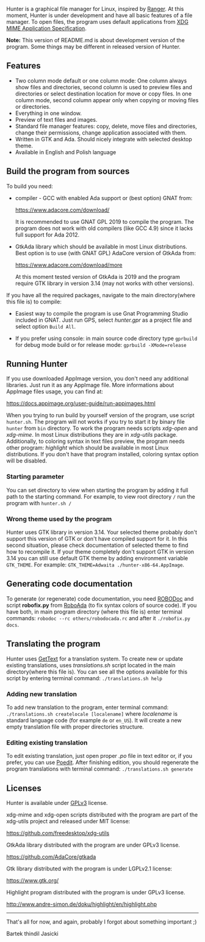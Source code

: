 Hunter is a graphical file manager for Linux, inspired by [Ranger](https://ranger.github.io/).
At this moment, Hunter is under development and have all basic features
of a file manager. To open files, the program uses default applications
from [XDG MIME Application Specification](https://specifications.freedesktop.org/mime-apps-spec/mime-apps-spec-latest.html).

**Note:** This version of README.md is about development version of the
program. Some things may be different in released version of Hunter.

## Features

- Two column mode default or one column mode: One column always show files
  and directories, second column is used to preview files and directories
  or select destination location for move or copy files. In one column
  mode, second column appear only when copying or moving files or directories.
- Everything in one window.
- Preview of text files and images.
- Standard file manager features: copy, delete, move files and directories,
  change their permissions, change application associated with them.
- Written in GTK and Ada. Should nicely integrate with selected desktop theme.
- Available in English and Polish language

## Build the program from sources

To build you need:

* compiler - GCC with enabled Ada support or (best option) GNAT from:

  https://www.adacore.com/download/

  It is recommended to use GNAT GPL 2019 to compile the program.
  The program does not work with old compilers (like GCC 4.9) since it
  lacks full support for Ada 2012.

* GtkAda library which should be available in most Linux distributions. Best
  option is to use (with GNAT GPL) AdaCore version of GtkAda from:

  https://www.adacore.com/download/more

  At this moment tested version of GtkAda is 2019 and the program require GTK
  library in version 3.14 (may not works with other versions).

If you have all the required packages, navigate to the main directory(where
this file is) to compile:

* Easiest way to compile the program is use Gnat Programming Studio included
  in GNAT. Just run GPS, select *hunter.gpr* as a project file and select
  option `Build All`.

* If you prefer using console: in main source code directory type `gprbuild`
  for debug mode build or for release mode: `gprbuild -XMode=release`

## Running Hunter

If you use downloaded AppImage version, you don't need any additional
libraries. Just run it as any AppImage file. More informations about AppImage
files usage, you can find at:

https://docs.appimage.org/user-guide/run-appimages.html

When you trying to run build by yourself version of the program, use script
`hunter.sh`. The program will not works if you try to start it by binary file
`hunter` from `bin` directory. To work the program needs scripts *xdg-open*
and *xdg-mime*. In most Linux distributions they are in *xdg-utils* package.
Additionally, to coloring syntax in text files preview, the program needs
other program: *highlight* which should be available in most Linux
distributions. If you don't have that program installed, coloring syntax
option will be disabled.

### Starting parameter

You can set directory to view when starting the program by adding it full path
to the starting command. For example, to view root directory `/` run the
program with `hunter.sh /`

### Wrong theme used by the program

Hunter uses GTK library in version 3.14. Your selected theme probably don't
support this version of GTK or don't have compiled support for it. In this
second situation, please check documentation of selected theme to find how to
recompile it. If your theme completely don't support GTK in version 3.14 you
can still use default GTK theme by adding environment variable `GTK_THEME`.
For example: `GTK_THEME=Adwaita ./hunter-x86-64.AppImage`.

## Generating code documentation

To generate (or regenerate) code documentation, you need [ROBODoc](https://rfsber.home.xs4all.nl/Robo/)
and script **robofix.py** from [RoboAda](https://github.com/thindil/roboada)
(to fix syntax colors of source code). If you have both, in main program
directory (where this file is) enter terminal commands: `robodoc --rc
others/robodocada.rc` and after it `./robofix.py docs`.

## Translating the program

Hunter uses [GetText](https://www.gnu.org/software/gettext/) for a translation
system. To create new or update existing translations, uses *translations.sh*
script located in the main directory(where this file is). You can see all the
options available for this script by entering terminal command:
`./translations.sh help`

### Adding new translation

To add new translation to the program, enter terminal command:
`./translations.sh createlocale [localename]` where *localename* is standard
language code (for example `de` or `en_US`). It will create a new empty
translation file with proper directories structure.

### Editing existing translation

To edit existing translation, just open proper *.po* file in text editor or,
if you prefer, you can use [Poedit](https://poedit.net/). After finishing
edition, you should regenerate the program translations with terminal command:
`./translations.sh generate`

## Licenses
Hunter is available under [GPLv3](COPYING) license.

xdg-mime and xdg-open scripts distributed with the program are part of the
xdg-utils project and released under MIT license:

https://github.com/freedesktop/xdg-utils

GtkAda library distributed with the program are under GPLv3 license.

https://github.com/AdaCore/gtkada

Gtk library distributed with the program is under LGPLv2.1 license:

https://www.gtk.org/

Highlight program distributed with the program is under GPLv3 license.

http://www.andre-simon.de/doku/highlight/en/highlight.php

----

That's all for now, and again, probably I forgot about something important ;)

Bartek thindil Jasicki
